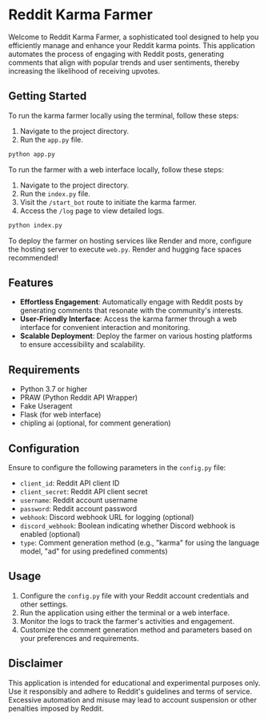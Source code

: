 # Reddit Karma Farmer

Welcome to Reddit Karma Farmer, a sophisticated tool designed to help you efficiently manage and enhance your Reddit karma points. This application automates the process of engaging with Reddit posts, generating comments that align with popular trends and user sentiments, thereby increasing the likelihood of receiving upvotes.

## Getting Started

To run the karma farmer locally using the terminal, follow these steps:

1. Navigate to the project directory.
2. Run the `app.py` file.

```bash
python app.py
```

To run the farmer with a web interface locally, follow these steps:

1. Navigate to the project directory.
2. Run the `index.py` file.
3. Visit the `/start_bot` route to initiate the karma farmer.
4. Access the `/log` page to view detailed logs.

```bash
python index.py
```

To deploy the farmer on hosting services like Render and more, configure the hosting server to execute `web.py`.
Render and hugging face spaces recommended!
## Features

- **Effortless Engagement**: Automatically engage with Reddit posts by generating comments that resonate with the community's interests.
- **User-Friendly Interface**: Access the karma farmer through a web interface for convenient interaction and monitoring.
- **Scalable Deployment**: Deploy the farmer on various hosting platforms to ensure accessibility and scalability.

## Requirements

- Python 3.7 or higher
- PRAW (Python Reddit API Wrapper)
- Fake Useragent
- Flask (for web interface)
- chipling ai (optional, for comment generation)

## Configuration

Ensure to configure the following parameters in the `config.py` file:

- `client_id`: Reddit API client ID
- `client_secret`: Reddit API client secret
- `username`: Reddit account username
- `password`: Reddit account password
- `webhook`: Discord webhook URL for logging (optional)
- `discord_webhook`: Boolean indicating whether Discord webhook is enabled (optional)
- `type`: Comment generation method (e.g., "karma" for using the language model, "ad" for using predefined comments)

## Usage

1. Configure the `config.py` file with your Reddit account credentials and other settings.
2. Run the application using either the terminal or a web interface.
3. Monitor the logs to track the farmer's activities and engagement.
4. Customize the comment generation method and parameters based on your preferences and requirements.

## Disclaimer

This application is intended for educational and experimental purposes only. Use it responsibly and adhere to Reddit's guidelines and terms of service. Excessive automation and misuse may lead to account suspension or other penalties imposed by Reddit.
